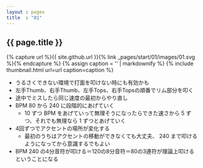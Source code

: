 ```yaml
---
layout : pages
title  : "01"
---
```


## {{ page.title }}

{% capture url %}{{ site.github.url }}{% link _pages/start/01/images/01.svg %}{% endcapture %}
{% assign caption = '' | markdownify %}
{% include thumbnail.html url=url caption=caption %}


* うるさくできない環境で打面を叩けない時にも有効かも
* 左手Thumb、右手Thumb、左手Tops、右手Topsの順番でリム部分を叩く
* 途中でミスしたら同じ速度の最初からやり直し
* BPM 80 から 240 に段階的にあげていく
  * 10 ずつ BPM をあげていって無理そうになったらできた速さから 5 ずつ、それでも無理なら 1 ずつとあげていく
* 4回ずつでアクセントの場所が変化する
  * 最初のうちはアクセントの移動ができなくても大丈夫、 240 まで叩けるようになってから意識するでもよい
* BPM 240 の4分音符が叩ける＝120の8分音符＝80の3連符が理論上叩けるということになる